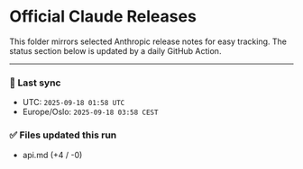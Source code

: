 # Official Claude Releases

This folder mirrors selected Anthropic release notes for easy tracking.
The status section below is updated by a daily GitHub Action.


---

<!-- sync-status:start -->

### 🔄 Last sync
- UTC: `2025-09-18 01:58 UTC`
- Europe/Oslo: `2025-09-18 03:58 CEST`

### ✅ Files updated this run

- api.md (+4 / -0)<!-- sync-status:end -->




























